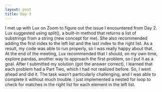 ```yaml
---
layout: post
title: Day 3
---
```


I met up with Lux on Zoom to figure out the issue I encountered from Day 2. Lux suggested using split(), a built-in method that returns a list of substrings from a string (new concept for me). She also recommended adding the first index to the left list and the last index to the right list. As a result, my code was able to run properly, so I was really happy about that. At the end of the meeting, Lux recommended that I should, on my own time, explore pandas, another way to approach the first problem, so I put it as a goal. After I submitted my solution (got the answer correct), I learned that each problem had a Part Two, which I had not realized before. So, I went ahead and did it. The task wasn’t particularly challenging, and I was able to complete it without much trouble. I just implemented a nested for loop to check for matches in the right list for each element in the left list.

